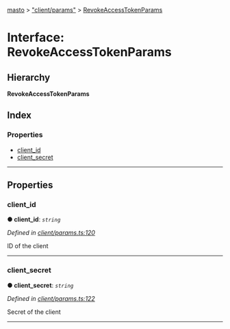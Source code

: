[masto](../README.md) > ["client/params"](../modules/_client_params_.md) > [RevokeAccessTokenParams](../interfaces/_client_params_.revokeaccesstokenparams.md)

# Interface: RevokeAccessTokenParams

## Hierarchy

**RevokeAccessTokenParams**

## Index

### Properties

* [client_id](_client_params_.revokeaccesstokenparams.md#client_id)
* [client_secret](_client_params_.revokeaccesstokenparams.md#client_secret)

---

## Properties

<a id="client_id"></a>

###  client_id

**● client_id**: *`string`*

*Defined in [client/params.ts:120](https://github.com/neet/masto.js/blob/3b7330b/src/client/params.ts#L120)*

ID of the client

___
<a id="client_secret"></a>

###  client_secret

**● client_secret**: *`string`*

*Defined in [client/params.ts:122](https://github.com/neet/masto.js/blob/3b7330b/src/client/params.ts#L122)*

Secret of the client

___

